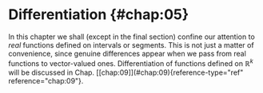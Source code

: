 # Differentiation {#chap:05}

In this chapter we shall (except in the final section) confine our
attention to *real* functions defined on intervals or segments. This is
not just a matter of convenience, since genuine differences appear when
we pass from real functions to vector-valued ones. Differentiation of
functions defined on $\mathbb{R}^{k}$ will be discussed in Chap.
\[\[chap:09\]](#chap:09){reference-type="ref" reference="chap:09"}.
